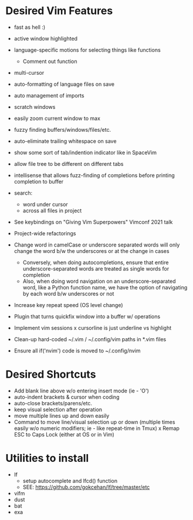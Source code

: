 # Desired Vim Features

- fast as hell :)
- active window highlighted
- language-specific motions for selecting things like functions
  - Comment out function
- multi-cursor
- auto-formatting of language files on save
- auto management of imports
- scratch windows
- easily zoom current window to max
- fuzzy finding buffers/windows/files/etc.
- auto-eliminate trailing whitespace on save
- show some sort of tab/indention indicator like in SpaceVim
- allow file tree to be different on different tabs
- intellisense that allows fuzz-finding of completions before printing
  completion to buffer
- search:
  - word under cursor
  - across all files in project
- See keybindings on "Giving Vim Superpowers" Vimconf 2021 talk
- Project-wide refactorings
- Change word in camelCase or underscore separated words will only change the
  word b/w the underscores or at the change in cases
  - Conversely, when doing autocompletions, ensure that entire
    underscore-separated words are treated as single words for completion
  - Also, when doing word navigation on an underscore-separated word, like a
    Python function name, we have the option of navigating by each word b/w
    underscores or not
- Increase key repeat speed (OS level change)
- Plugin that turns quickfix window into a buffer w/ operations
- Implement vim sessions
x cursorline is just underline vs highlight

- Clean-up hard-coded ~/.vim / ~/.config/vim paths in \*.vim files
- Ensure all if('nvim') code is moved to ~/.config/nvim


Desired Shortcuts
=================
- Add blank line above w/o entering insert mode (ie - 'O')
- auto-indent brackets & cursor when coding
- auto-close brackets/parens/etc.
- keep visual selection after operation
- move multiple lines up and down easily
- Command to move line/visual selection up or down (multiple times easily w/o numeric modifiers;
  ie - like repeat-time in Tmux)
x Remap ESC to Caps Lock (either at OS or in Vim)



Utilities to install
===================
- lf
  - setup autocomplete and lfcd() function
  - SEE: https://github.com/gokcehan/lf/tree/master/etc
- vifm
- dust
- bat
- exa
